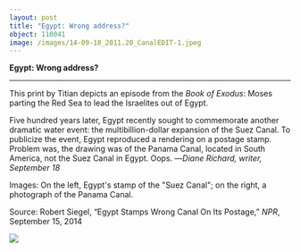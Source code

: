 ```yaml
---
layout: post
title: "Egypt: Wrong address?"
object: 110041
image: /images/14-09-18_2011.20_CanalEDIT-1.jpeg
---
```

**Egypt: Wrong address?**

****

This print by Titian depicts an episode from the *Book of Exodus*: Moses parting the Red Sea to lead the Israelites out of Egypt. 

Five hundred years later, Egypt recently sought to commemorate another dramatic water event: the multibillion-dollar expansion of the Suez Canal. To publicize the event, Egypt reproduced a rendering on a postage stamp. Problem was, the drawing was of the Panama Canal, located in South America, not the Suez Canal in Egypt. Oops. —*Diane Richard, writer, September 18*

 Images: On the left, Egypt's stamp of the "Suez Canal"; on the right, a photograph of the Panama Canal.

Source: Robert Siegel, “Egypt Stamps Wrong Canal On Its Postage,” *NPR*, September 15, 2014

![]({{siteurl.base}}/images/14-09-18_2011.20_CanalEDIT-1.jpeg)
